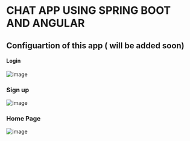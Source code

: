 # CHAT APP USING SPRING BOOT AND ANGULAR
## Configuartion of this app ( will be added soon)
#### Login
![image](https://github.com/user-attachments/assets/0b6e3c3c-5dde-4cba-84ea-84595e33211e)

### Sign up
![image](https://github.com/user-attachments/assets/643ff80c-4ea6-4de5-a5f1-b2ec84de27f3)

### Home Page
![image](https://github.com/user-attachments/assets/27a7ccff-758d-49d4-80a3-d7edfdfe2042)

